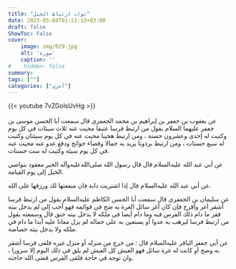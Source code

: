 ```yaml
---
title: "ثواب ارتباط الخيل"
date: 2023-05-04T01:21:13+03:00
draft: false
ShowToc: False
cover:
    image: img/029.jpg
    alt: 'صورة'
    caption: ''
#    hidden: false
summary: 
tags: [""]
categories: ["أخرى"]
---
```

{{< youtube 7vZGolsUvHg >}}  
 <br>
عن يعقوب بن جعفر بن
إبراهيم بن محمد الجعفري قال سمعت أبا الحسن موسى بن جعفر عليهما
السلام يقول من ارتبط فرسا عتيقا محيت عنه ثلاث سيئات في كل يوم
وكتبت له إحدى وعشرون حسنة ، ومن ارتبط هجينا محيت عنه في كل
يوم سيئتان وكتبت له سبع حسنات ، ومن ارتبط برذونا يريد به جمالا
وقضاء حوائج ودفع عدو عنه محيت عنه في كل يوم سيئة وكتبت له ست
حسنات.

عن أبي عبد الله عليه‌السلام
قال قال رسول الله صلى‌الله‌عليه‌وآله الخير معقود بنواصي الخيل إلى يوم القيامة.

عن أبي عبد الله عليه‌السلام قال إذا اشتريت دابة فان منفعتها لك ورزقها على الله.

عن سليمان بن الجعفري
قال سمعت أبا الحسن الكاظم عليه‌السلام يقول من ارتبط فرسا أشقر أغر وأقرح
فإن كان أغر سائل الغرة به ضح في قوائمه فهو أحب إلي لم يدخل بيته
فقر ما دام ذلك الفرس فيه وما دام أيضا في ملكه لا يدخل بيته حنق
قال وسمعته يقول من ارتبط فرسا ليرهب به عدوا أو يستعين به على
جماله لم يزل معانا عليه أبدا ما دام في ملكه ولا يدخل بيته خصاصة.

عن أبي جعفر
الباقر عليه‌السلام قال : من خرج من منزله أو منزل غيره فلقى فرسا أشقر به
وضح أو كانت له غرة سائل فهو العيش كل العيش لم يلق في ذلك اليوم
إلا سرورا ، وان توجه في حاجة فلقى الفرس قضى الله حاجته.


